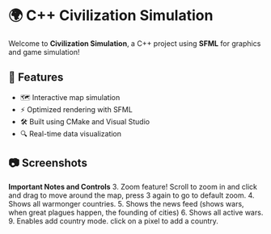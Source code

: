 # 🌍 C++ Civilization Simulation

Welcome to **Civilization Simulation**, a C++ project using **SFML** for graphics and game simulation!

## 🚀 Features

- 🗺️ Interactive map simulation
- ⚡ Optimized rendering with SFML
- 🛠️ Built using CMake and Visual Studio
- 🔍 Real-time data visualization

## 📷 Screenshots

**Important Notes and Controls**
3. Zoom feature! Scroll to zoom in and click and drag to move around the map, press 3 again to go to default zoom.
4. Shows all warmonger countries.
5. Shows the news feed (shows wars, when great plagues happen, the founding of cities)
6. Shows all active wars.
9. Enables add country mode. click on a pixel to add a country.

